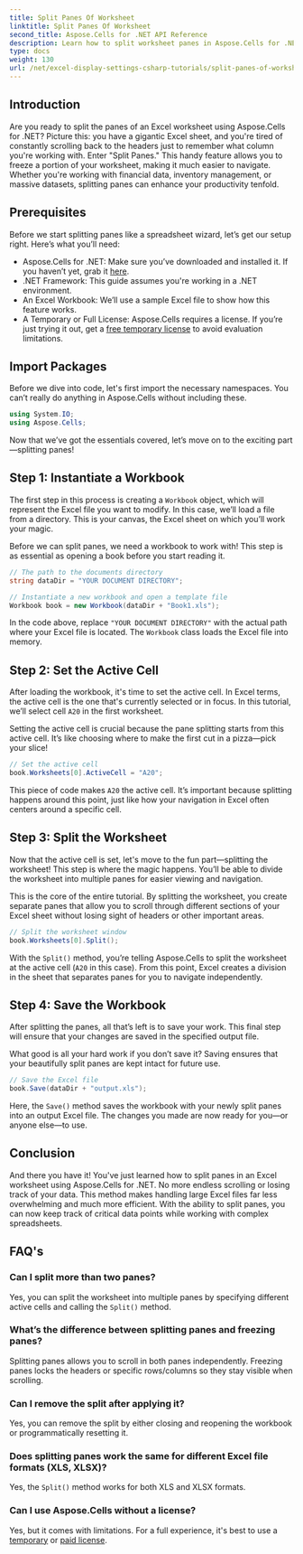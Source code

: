 ```yaml
---
title: Split Panes Of Worksheet
linktitle: Split Panes Of Worksheet
second_title: Aspose.Cells for .NET API Reference
description: Learn how to split worksheet panes in Aspose.Cells for .NET with our step-by-step guide. Improve Excel file navigation with this easy tutorial.
type: docs
weight: 130
url: /net/excel-display-settings-csharp-tutorials/split-panes-of-worksheet/
---
```

## Introduction

Are you ready to split the panes of an Excel worksheet using Aspose.Cells for .NET? Picture this: you have a gigantic Excel sheet, and you're tired of constantly scrolling back to the headers just to remember what column you're working with. Enter "Split Panes." This handy feature allows you to freeze a portion of your worksheet, making it much easier to navigate. Whether you're working with financial data, inventory management, or massive datasets, splitting panes can enhance your productivity tenfold. 

## Prerequisites

Before we start splitting panes like a spreadsheet wizard, let’s get our setup right. Here’s what you’ll need:

- Aspose.Cells for .NET: Make sure you’ve downloaded and installed it. If you haven’t yet, grab it [here](https://releases.aspose.com/cells/net/).
- .NET Framework: This guide assumes you're working in a .NET environment.
- An Excel Workbook: We’ll use a sample Excel file to show how this feature works.
- A Temporary or Full License: Aspose.Cells requires a license. If you’re just trying it out, get a [free temporary license](https://purchase.aspose.com/temporary-license/) to avoid evaluation limitations.

## Import Packages

Before we dive into code, let's first import the necessary namespaces. You can’t really do anything in Aspose.Cells without including these.

```csharp
using System.IO;
using Aspose.Cells;
```

Now that we’ve got the essentials covered, let’s move on to the exciting part—splitting panes!

## Step 1: Instantiate a Workbook

The first step in this process is creating a `Workbook` object, which will represent the Excel file you want to modify. In this case, we’ll load a file from a directory. This is your canvas, the Excel sheet on which you’ll work your magic.

Before we can split panes, we need a workbook to work with! This step is as essential as opening a book before you start reading it.

```csharp
// The path to the documents directory
string dataDir = "YOUR DOCUMENT DIRECTORY";

// Instantiate a new workbook and open a template file
Workbook book = new Workbook(dataDir + "Book1.xls");
```

In the code above, replace `"YOUR DOCUMENT DIRECTORY"` with the actual path where your Excel file is located. The `Workbook` class loads the Excel file into memory.

## Step 2: Set the Active Cell

After loading the workbook, it's time to set the active cell. In Excel terms, the active cell is the one that's currently selected or in focus. In this tutorial, we’ll select cell `A20` in the first worksheet.

Setting the active cell is crucial because the pane splitting starts from this active cell. It’s like choosing where to make the first cut in a pizza—pick your slice!

```csharp
// Set the active cell
book.Worksheets[0].ActiveCell = "A20";
```

This piece of code makes `A20` the active cell. It’s important because splitting happens around this point, just like how your navigation in Excel often centers around a specific cell.

## Step 3: Split the Worksheet

Now that the active cell is set, let's move to the fun part—splitting the worksheet! This step is where the magic happens. You’ll be able to divide the worksheet into multiple panes for easier viewing and navigation.

This is the core of the entire tutorial. By splitting the worksheet, you create separate panes that allow you to scroll through different sections of your Excel sheet without losing sight of headers or other important areas.

```csharp
// Split the worksheet window
book.Worksheets[0].Split();
```

With the `Split()` method, you’re telling Aspose.Cells to split the worksheet at the active cell (`A20` in this case). From this point, Excel creates a division in the sheet that separates panes for you to navigate independently.

## Step 4: Save the Workbook

After splitting the panes, all that’s left is to save your work. This final step will ensure that your changes are saved in the specified output file.

What good is all your hard work if you don’t save it? Saving ensures that your beautifully split panes are kept intact for future use.

```csharp
// Save the Excel file
book.Save(dataDir + "output.xls");
```

Here, the `Save()` method saves the workbook with your newly split panes into an output Excel file. The changes you made are now ready for you—or anyone else—to use.

## Conclusion

And there you have it! You've just learned how to split panes in an Excel worksheet using Aspose.Cells for .NET. No more endless scrolling or losing track of your data. This method makes handling large Excel files far less overwhelming and much more efficient. With the ability to split panes, you can now keep track of critical data points while working with complex spreadsheets.

## FAQ's

### Can I split more than two panes?  
Yes, you can split the worksheet into multiple panes by specifying different active cells and calling the `Split()` method.

### What’s the difference between splitting panes and freezing panes?  
Splitting panes allows you to scroll in both panes independently. Freezing panes locks the headers or specific rows/columns so they stay visible when scrolling.

### Can I remove the split after applying it?  
Yes, you can remove the split by either closing and reopening the workbook or programmatically resetting it.

### Does splitting panes work the same for different Excel file formats (XLS, XLSX)?  
Yes, the `Split()` method works for both XLS and XLSX formats.

### Can I use Aspose.Cells without a license?  
Yes, but it comes with limitations. For a full experience, it's best to use a [temporary](https://purchase.aspose.com/temporary-license/) or [paid license](https://purchase.aspose.com/buy).
